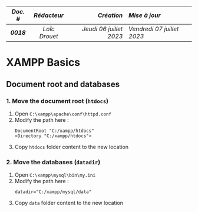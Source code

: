 |*Doc. #*|*Rédacteur*|*Création*|*Mise à jour*|
|:---:|:---:|---:|:---|
|***0018***|*Loïc Drouet*|_Jeudi 06 juillet 2023_|_Vendredi 07 juillet 2023_|

# XAMPP Basics

## Document root and databases

### 1. Move the document root (`htdocs`)

1. Open `C:\xampp\apache\conf\httpd.conf`
2. Modify the path here :
    ```
    DocumentRoot "C:/xampp/htdocs"
    <Directory "C:/xampp/htdocs">
    ```
3. Copy `htdocs` folder content to the new location

### 2. Move the databases (`datadir`) 

1. Open `C:\xampp\mysql\bin\my.ini`
2. Modify the path here :
    ```
   datadir="C:/xampp/mysql/data"
    ```
3. Copy `data` folder content to the new location

